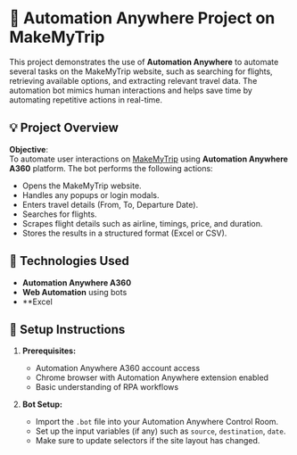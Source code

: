 # 🛫 Automation Anywhere Project on MakeMyTrip

This project demonstrates the use of **Automation Anywhere** to automate several tasks on the MakeMyTrip website, such as searching for flights, retrieving available options, and extracting relevant travel data. The automation bot mimics human interactions and helps save time by automating repetitive actions in real-time.

## 💡 Project Overview

**Objective**:  
To automate user interactions on [MakeMyTrip](https://www.makemytrip.com) using **Automation Anywhere A360** platform. The bot performs the following actions:

- Opens the MakeMyTrip website.
- Handles any popups or login modals.
- Enters travel details (From, To, Departure Date).
- Searches for flights.
- Scrapes flight details such as airline, timings, price, and duration.
- Stores the results in a structured format (Excel or CSV).

## 🚀 Technologies Used

- **Automation Anywhere A360**
- **Web Automation** using bots
- **Excel


## 🔧 Setup Instructions

1. **Prerequisites:**
   - Automation Anywhere A360 account access
   - Chrome browser with Automation Anywhere extension enabled
   - Basic understanding of RPA workflows

2. **Bot Setup:**
   - Import the `.bot` file into your Automation Anywhere Control Room.
   - Set up the input variables (if any) such as `source`, `destination`, `date`.
   - Make sure to update selectors if the site layout has changed.

  

